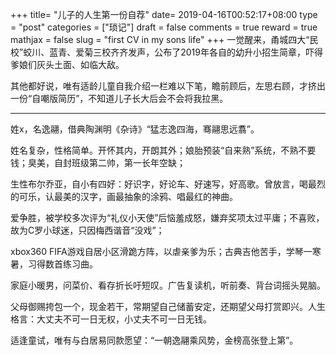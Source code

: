 +++
title= "儿子的人生第一份自荐"
date= 2019-04-16T00:52:17+08:00
type = "post"
categories = ["琐记"]
draft = false
comments = true
reward = true
mathjax = false
slug = "first CV in my sons life"
+++
一觉醒来，甬城四大“民校”蛟川、蓝青、爱菊三校齐齐发声，公布了2019年各自的幼升小招生简章，吓得爹娘们灰头土面、如临大敌。

其他都好说，唯有适龄儿童自我介绍一栏难以下笔，瞻前顾后，左思右顾，才挤出一份“自嘲版简历”，不知道儿子长大后会不会将我拉黑。
<!--more-->
----
姓x，名逸翮，借典陶渊明《杂诗》“猛志逸四海，骞翮思远翥”。

姓名复杂，性格简单。开怀其内，开朗其外；娘胎预装“自来熟”系统，不熟不要钱；臭美，自封班级第二帅，第一长年空缺；

生性布尔乔亚，自小有四好：好识字，好论车、好速写，好高歌。曾放言，喝最烈的可乐，认最美的汉字，画最抽象的涂鸦、唱最红的神曲。

爱争胜，被学校多次评为“礼仪小天使”后恼羞成怒，嫌弃奖项太过平庸；不喜败，故为C罗小球迷，只因梅西谐音“没戏”；

xbox360 FIFA游戏自居小区滑跪方阵，以虐亲爹为乐；古典吉他苦手，学琴一寒暑，习得数首练习曲。

家庭小暖男，问菜价、看存折长吁短叹。广告复读机，听前奏、背台词摇头晃脑。

父母御赐挎包一个，现金若干，常期望自己储蓄安定，还期望父母打赏即兴。人生格言：大丈夫不可一日无权，小丈夫不可一日无钱。

适逢童试，唯有与白居易同款愿望：“一朝逸翮乘风势，金榜高张登上第”。


